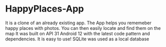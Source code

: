 # HappyPlaces-App
It is a clone of an already existing app.
The App helps you rememeber happy places with photos. 
You can then easily locate and find them on the map
It was built on API 31 Android 12 with the latest code pattern and dependencies.
It is easy to use!
SQLite was used as a local database

